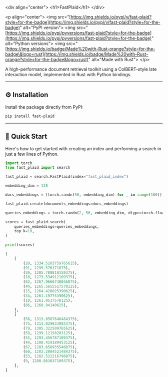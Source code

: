 \<div align="center"\>
\<h1\>FastPlaid\</h1\>
\</div\>

\<p align="center"\>
\<img src="[https://img.shields.io/pypi/v/fast-plaid?style=for-the-badge](https://img.shields.io/pypi/v/fast-plaid?style=for-the-badge)" alt="PyPI version"\>
\<img src="[https://img.shields.io/pypi/pyversions/fast-plaid?style=for-the-badge](https://img.shields.io/pypi/pyversions/fast-plaid?style=for-the-badge)" alt="Python versions"\>
\<img src="[https://img.shields.io/badge/Made%20with-Rust-orange?style=for-the-badge\&logo=rust](https://img.shields.io/badge/Made%20with-Rust-orange?style=for-the-badge&logo=rust)" alt="Made with Rust"\>
\</p\>

A high-performance document retrieval toolkit using a ColBERT-style late interaction model, implemented in Rust with Python bindings.

-----

## ⚙️ Installation

Install the package directly from PyPI:

```bash
pip install fast-plaid
```

-----

## 🚀 Quick Start

Here's how to get started with creating an index and performing a search in just a few lines of Python.

```python
import torch
from fast_plaid import search

fast_plaid = search.FastPlaid(index="fast_plaid_index")

embedding_dim = 128

docs_embeddings = [torch.randn(50, embedding_dim) for _ in range(100)]

fast_plaid.create(documents_embeddings=docs_embeddings)

queries_embeddings = torch.randn(2, 50, embedding_dim, dtype=torch.float16)

scores = fast_plaid.search(
    queries_embeddings=queries_embeddings,
    top_k=10,
)

print(scores)
```


```python
[
    [
        (20, 1334.5103759765625),
        (91, 1299.576171875),
        (59, 1285.788818359375),
        (10, 1273.534912109375),
        (62, 1267.9666748046875),
        (44, 1265.5655517578125),
        (15, 1264.426025390625),
        (34, 1261.19775390625),
        (19, 1261.0517578125),
        (86, 1260.94140625),
    ],
    [
        (58, 1313.8587646484375),
        (75, 1313.829833984375),
        (79, 1305.322509765625),
        (59, 1299.12158203125),
        (55, 1293.456787109375),
        (44, 1288.419189453125),
        (67, 1283.658935546875),
        (60, 1283.2884521484375),
        (53, 1282.522216796875),
        (9, 1280.863037109375),
    ],
]
```
